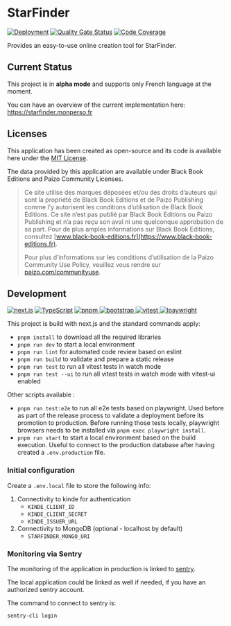 # StarFinder

[![Deployment](https://github.com/superfaz/starfinder/actions/workflows/deploy.yml/badge.svg)](https://github.com/superfaz/starfinder/actions/workflows/deploy.yml)
[![Quality Gate Status](https://sonarcloud.io/api/project_badges/measure?project=superfaz_starfinder&metric=alert_status)](https://sonarcloud.io/summary/new_code?id=superfaz_starfinder)
[![Code Coverage](https://codecov.io/gh/superfaz/starfinder/graph/badge.svg?token=QAIhyKpuAu)](https://codecov.io/gh/superfaz/starfinder)

Provides an easy-to-use online creation tool for StarFinder.

## Current Status

This project is in **alpha mode** and supports only French language at the moment.

You can have an overview of the current implementation here: https://starfinder.monperso.fr

## Licenses

This application has been created as open-source and its code is available here under the [MIT License](./LICENSE.md).

The data provided by this application are available under Black Book Editions and Paizo Community Licenses.

> Ce site utilise des marques déposées et/ou des droits d’auteurs qui sont la propriété de Black Book Editions et de Paizo Publishing comme l’y autorisent les conditions d’utilisation de Black Book Editions. Ce site n’est pas publié par Black Book Editions ou Paizo Publishing et n’a pas reçu son aval ni une quelconque approbation de sa part. Pour de plus amples informations sur Black Book Editions, consultez [www.black-book-editions.fr](https://www.black-book-editions.fr).
>
> Pour plus d’informations sur les conditions d’utilisation de la Paizo Community Use Policy, veuillez vous rendre sur [paizo.com/communityuse](https://paizo.com/communityuse).

## Development

[![next.js](https://img.shields.io/badge/next.js-white?logo=next.js&logoColor=%23000000)](https://nextjs.org)
[![TypeScript](https://img.shields.io/badge/typescript-white?logo=typescript&logoColor=%233178C6)](https://typescriptlang.org/)
[![pnpm](https://img.shields.io/badge/pnpm-white?logo=pnpm&logoColor=%23F69220)
](https://pnpm.io/)
[![bootstrap](https://img.shields.io/badge/bootstrap-white?logo=bootstrap&logoColor=%237952B3)
](https://getbootstrap.com)
[![vitest](https://img.shields.io/badge/vitest-white?logo=vitest&logoColor=%236E9F18)
](https://vitest.dev)
[![lpaywright](https://img.shields.io/badge/playwright-white?logo=playwright&logoColor=%232EAD33)
](https://playwright.dev)

This project is build with next.js and the standard commands apply:

- `pnpm install` to download all the required libraries
- `pnpm run dev` to start a local environment
- `pnpm run lint` for automated code review based on eslint
- `pnpm run build` to validate and prepare a static release
- `pnpm run test` to run all vitest tests in watch mode
- `pnpm run test --ui` to run all vitest tests in watch mode with vitest-ui enabled

Other scripts available :

- `pnpm run test:e2e` to run all e2e tests based on playwright. Used before as part of the release process to validate a deployment before its promotion to production. Before running those tests locally, playwright browsers needs to be installed via `pnpm exec playwright install`.
- `pnpm run start` to start a local environment based on the build execution. Useful to connect to the production database after having created a `.env.production` file.

### Initial configuration

Create a `.env.local` file to store the following info:

1. Connectivity to kinde for authentication
    - `KINDE_CLIENT_ID`
    - `KINDE_CLIENT_SECRET`
    - `KINDE_ISSUER_URL`
1. Connectivity to MongoDB (optional - localhost by default)
    - `STARFINDER_MONGO_URI`

### Monitoring via Sentry

The monitoring of the application in production is linked to [sentry](https://sentry.io).

The local application could be linked as well if needed, if you have an authorized sentry account.

The command to connect to sentry is:

```bash
sentry-cli login
```
